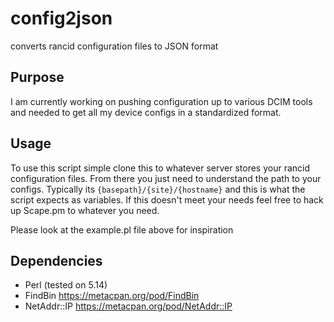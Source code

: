 # config2json
converts rancid configuration files to JSON format

## Purpose
I am currently working on pushing configuration up to various DCIM tools and needed to get all my device configs in a standardized format.

## Usage
To use this script simple clone this to whatever server stores your rancid configuration files. From there you just need to understand the path to your configs. Typically its `{basepath}/{site}/{hostname}` and this is what the script expects as variables. If this doesn't meet your needs feel free to hack up Scape.pm to whatever you need.

Please look at the example.pl file above for inspiration

## Dependencies
* Perl (tested on 5.14)
* FindBin https://metacpan.org/pod/FindBin
* NetAddr::IP https://metacpan.org/pod/NetAddr::IP
